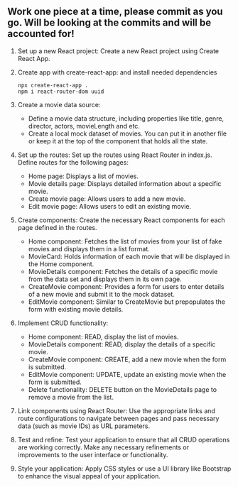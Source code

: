 ## Work one piece at a time, please commit as you go. Will be looking at the commits and will be accounted for!

1. Set up a new React project: Create a new React project using Create React App.

2. Create app with create-react-app: and install needed dependencies

   ```
   npx create-react-app .
   npm i react-router-dom uuid
   ```

3. Create a movie data source:

   - Define a movie data structure, including properties like title, genre, director, actors, movieLength and etc.
   - Create a local mock dataset of movies. You can put it in another file or keep it at the top of the component that holds all the state.

4. Set up the routes: Set up the routes using React Router in index.js. Define routes for the following pages:

   - Home page: Displays a list of movies.
   - Movie details page: Displays detailed information about a specific movie.
   - Create movie page: Allows users to add a new movie.
   - Edit movie page: Allows users to edit an existing movie.

5. Create components: Create the necessary React components for each page defined in the routes.

   - Home component: Fetches the list of movies from your list of fake movies and displays them in a list format.
   - MovieCard: Holds information of each movie that will be displayed in the Home component.
   - MovieDetails component: Fetches the details of a specific movie from the data set and displays them in its own page.
   - CreateMovie component: Provides a form for users to enter details of a new movie and submit it to the mock dataset.
   - EditMovie component: Similar to CreateMovie but prepopulates the form with existing movie details.

6. Implement CRUD functionality:

   - Home component: READ, display the list of movies.
   - MovieDetails component: READ, display the details of a specific movie.
   - CreateMovie component: CREATE, add a new movie when the form is submitted.
   - EditMovie component: UPDATE, update an existing movie when the form is submitted.
   - Delete functionality: DELETE button on the MovieDetails page to remove a movie from the list.

7. Link components using React Router: Use the appropriate links and route configurations to navigate between pages and pass necessary data (such as movie IDs) as URL parameters.

8. Test and refine: Test your application to ensure that all CRUD operations are working correctly. Make any necessary refinements or improvements to the user interface or functionality.

9. Style your application: Apply CSS styles or use a UI library like Bootstrap to enhance the visual appeal of your application.
